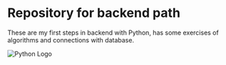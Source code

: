 # Repository for backend path
These are my first steps in backend with Python, has some exercises of algorithms and connections with database.

![Python Logo](https://shields.io/badge/-Python-ffffff?logo=python&logocolor=white&logoWidth=30&style=for-the-badge)
